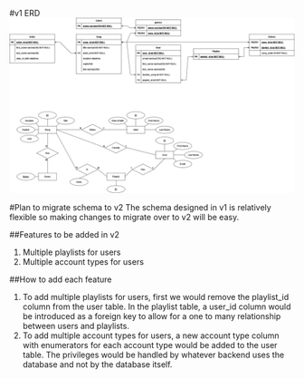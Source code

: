 #v1 ERD
![ERD](Database%20Design%20Assignment%20ERD.png)

#Plan to migrate schema to v2
The schema designed in v1 is relatively flexible so making changes to migrate over to v2 will be easy.

##Features to be added in v2
1. Multiple playlists for users
2. Multiple account types for users

##How to add each feature
1. To add multiple playlists for users, first we would remove the playlist_id column from the user table. In the playlist table, a user_id column would be introduced as a foreign key to allow for a one to many relationship between users and playlists.
2. To add multiple account types for users, a new account type column with enumerators for each account type would be added to the user table. The privileges would be handled by whatever backend uses the database and not by the database itself.
